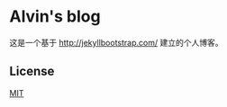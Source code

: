 # Alvin's blog

这是一个基于 http://jekyllbootstrap.com/ 建立的个人博客。

## License

[MIT](http://opensource.org/licenses/MIT)
